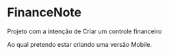 # FinanceNote

Projeto com a intenção de Criar um controle financeiro</p>
Ao qual pretendo estar criando uma versão Mobile.
